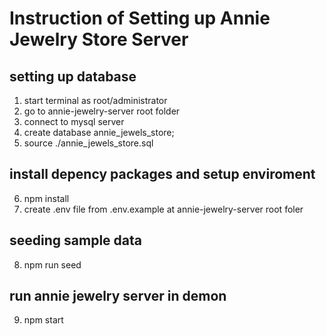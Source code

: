# Instruction of Setting up Annie Jewelry Store Server
## setting up database
1. start terminal as root/administrator 
2. go to annie-jewelry-server root folder
3. connect to mysql server
4. create database annie_jewels_store;
5. source ./annie_jewels_store.sql

## install depency packages and setup enviroment
6. npm install
7. create .env file from .env.example at annie-jewelry-server root foler

## seeding sample data
8. npm run seed

## run annie jewelry server in demon
9. npm start